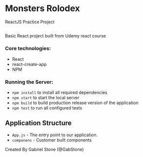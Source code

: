 # Monsters Rolodex
ReactJS Practice Project

##
Basic React project built from Udemy react course

### Core technologies:
- React
- react-create-app
- NPM

### Running the Server:
- `npm install` to install all required dependencies
- `npm start` to start the local server
- `npm build` to build production release version of the application
- `npm test` to run all configured tests

## Application Structure
- `App.js` - The entry point to our application.
- `componens` - Customer built components

Created By Gabriel Stone (@GabStone)
